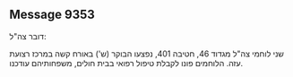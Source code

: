 ## Message 9353

דובר צה"ל:

שני לוחמי צה"ל מגדוד 46, חטיבה 401, נפצעו הבוקר (ש') באורח קשה במרכז רצועת עזה.
הלוחמים פונו לקבלת טיפול רפואי בבית חולים, משפחותיהם עודכנו.


